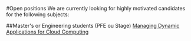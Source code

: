 <!-- # Dr. Walter Andrew Rudametkin Ivey   -->

#Open positions
We are currently looking for highly motivated candidates for the following subjects:

##Master's or Engineering students (PFE ou Stage)
[Managing Dynamic Applications for Cloud Computing](dynamic-apps-for-cloud-computing)
